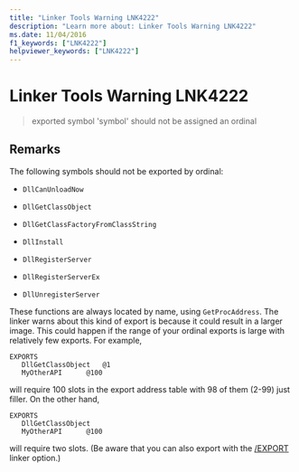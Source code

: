 ```yaml
---
title: "Linker Tools Warning LNK4222"
description: "Learn more about: Linker Tools Warning LNK4222"
ms.date: 11/04/2016
f1_keywords: ["LNK4222"]
helpviewer_keywords: ["LNK4222"]
---
```

# Linker Tools Warning LNK4222

> exported symbol 'symbol' should not be assigned an ordinal

## Remarks

The following symbols should not be exported by ordinal:

- `DllCanUnloadNow`

- `DllGetClassObject`

- `DllGetClassFactoryFromClassString`

- `DllInstall`

- `DllRegisterServer`

- `DllRegisterServerEx`

- `DllUnregisterServer`

These functions are always located by name, using `GetProcAddress`. The linker warns about this kind of export is because it could result in a larger image. This could happen if the range of your ordinal exports is large with relatively few exports. For example,

```
EXPORTS
   DllGetClassObject   @1
   MyOtherAPI      @100
```

will require 100 slots in the export address table with 98 of them (2-99) just filler. On the other hand,

```
EXPORTS
   DllGetClassObject
   MyOtherAPI      @100
```

will require two slots. (Be aware that you can also export with the [/EXPORT](../../build/reference/export-exports-a-function.md) linker option.)
